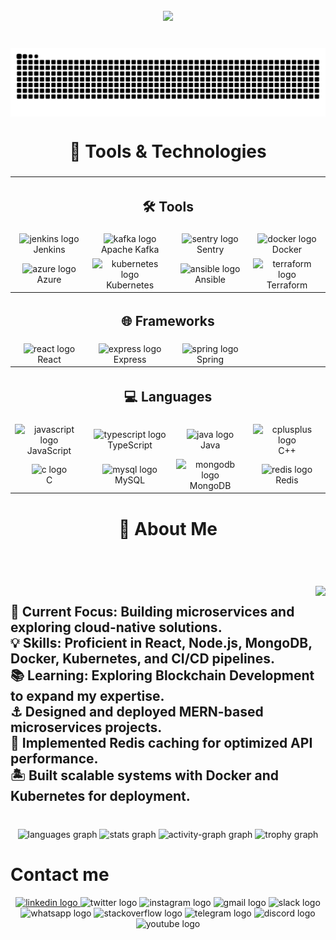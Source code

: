 <br clear="both">

<div align="center">
  <img height="700" src="https://i.gifer.com/6vIk.gif"  />
</div>

###

<br clear="both">

<img align="center" src="https://raw.githubusercontent.com/prabal864/prabal864/output/snake.svg" alt="Snake animation" />

###

<h1 align="center"></h1>

###

<h1 align="center">🔧 Tools & Technologies</h1>

###

<table align="center" border="0" cellspacing="20">
  <tr>
    <th colspan="4" align="center"><h2>🛠 Tools</h2></th>
  </tr>
  <tr>
    <td align="center"><img src="https://skillicons.dev/icons?i=jenkins" height="60" alt="jenkins logo" /><br>Jenkins</td>
    <td align="center"><img src="https://skillicons.dev/icons?i=kafka" height="60" alt="kafka logo" /><br>Apache Kafka</td>
    <td align="center"><img src="https://skillicons.dev/icons?i=sentry" height="60" alt="sentry logo" /><br>Sentry</td>
    <td align="center"><img src="https://cdn.simpleicons.org/docker/2496ED" height="60" alt="docker logo" /><br>Docker</td>
  </tr>
  <tr>
    <td align="center"><img src="https://cdn.jsdelivr.net/gh/devicons/devicon/icons/azure/azure-original.svg" height="60" alt="azure logo" /><br>Azure</td>
    <td align="center"><img src="https://cdn.jsdelivr.net/gh/devicons/devicon/icons/kubernetes/kubernetes-plain.svg" height="60" alt="kubernetes logo" /><br>Kubernetes</td>
    <td align="center"><img src="https://cdn.jsdelivr.net/gh/devicons/devicon/icons/ansible/ansible-original.svg" height="60" alt="ansible logo" /><br>Ansible</td>
    <td align="center"><img src="https://cdn.simpleicons.org/terraform/7B42BC" height="60" alt="terraform logo" /><br>Terraform</td>
  </tr>

  <tr>
    <th colspan="4" align="center"><h2>🌐 Frameworks</h2></th>
  </tr>
  <tr>
    <td align="center"><img src="https://cdn.jsdelivr.net/gh/devicons/devicon/icons/react/react-original.svg" height="60" alt="react logo" /><br>React</td>
    <td align="center"><img src="https://skillicons.dev/icons?i=express" height="60" alt="express logo" /><br>Express</td>
    <td align="center"><img src="https://cdn.jsdelivr.net/gh/devicons/devicon/icons/spring/spring-original.svg" height="60" alt="spring logo" /><br>Spring</td>
  </tr>

  <tr>
    <th colspan="4" align="center"><h2>💻 Languages</h2></th>
  </tr>
  <tr>
    <td align="center"><img src="https://cdn.jsdelivr.net/gh/devicons/devicon/icons/javascript/javascript-plain.svg" height="60" alt="javascript logo" /><br>JavaScript</td>
    <td align="center"><img src="https://cdn.jsdelivr.net/gh/devicons/devicon/icons/typescript/typescript-original.svg" height="60" alt="typescript logo" /><br>TypeScript</td>
    <td align="center"><img src="https://cdn.jsdelivr.net/gh/devicons/devicon/icons/java/java-original.svg" height="60" alt="java logo" /><br>Java</td>
    <td align="center"><img src="https://cdn.jsdelivr.net/gh/devicons/devicon/icons/cplusplus/cplusplus-original.svg" height="60" alt="cplusplus logo" /><br>C++</td>
  </tr>
  <tr>
    <td align="center"><img src="https://cdn.jsdelivr.net/gh/devicons/devicon/icons/c/c-original.svg" height="60" alt="c logo" /><br>C</td>
    <td align="center"><img src="https://cdn.jsdelivr.net/gh/devicons/devicon/icons/mysql/mysql-original.svg" height="60" alt="mysql logo" /><br>MySQL</td>
    <td align="center"><img src="https://cdn.jsdelivr.net/gh/devicons/devicon/icons/mongodb/mongodb-original.svg" height="60" alt="mongodb logo" /><br>MongoDB</td>
    <td align="center"><img src="https://cdn.jsdelivr.net/gh/devicons/devicon/icons/redis/redis-original.svg" height="60" alt="redis logo" /><br>Redis</td>
  </tr>
</table>

###

<h1 align="center"></h1>

###

<h1 align="center">🌟 About Me</h1>

###
<br/>
<br/>
<br clear="both">

<img align="right" height="360" src="https://i.gifer.com/9cIT.gif"  />

###

<h2 align="left">🚀 Current Focus: Building microservices and exploring cloud-native solutions.<br>💡 Skills: Proficient in React, Node.js, MongoDB, Docker, Kubernetes, and CI/CD pipelines.<br>📚 Learning: Exploring Blockchain Development to expand my expertise.<br>⚓   Designed and deployed MERN-based microservices projects.<br>🚧 Implemented Redis caching for optimized API performance.<br>🏝️ Built scalable systems with Docker and Kubernetes for deployment.</h2>

###

<br clear="both">

<div align="center">
  <img src="https://github-readme-stats.vercel.app/api/top-langs?username=prabal864&locale=en&layout=compact&card_width=320&langs_count=10&theme=radical&hide_border=false" height="180" alt="languages graph" />
  <img src="https://github-readme-stats.vercel.app/api?username=prabal864&show_icons=true&include_all_commits=true&count_private=true&theme=radical&locale=en&hide_border=false" height="180" alt="stats graph" />
  <img src="https://github-readme-activity-graph.vercel.app/graph?username=prabal864&radius=16&theme=redical&area=true&hide_border=false" height="350" alt="activity-graph graph" />
  <img src="https://github-profile-trophy.vercel.app?username=prabal864&theme=darkhub&column=6&margin-w=8&margin-h=8&no-bg=false&no-frame=true" height="500" alt="trophy graph" />
</div>

<h1 align="left">Contact me</h1>

<div align="center">
  <a href="www.linkedin.com/in/pps940" target="_blank">
    <img src="https://raw.githubusercontent.com/maurodesouza/profile-readme-generator/master/src/assets/icons/social/linkedin/default.svg" width="70" height="50" alt="linkedin logo"  />
  </a>
  <img src="https://raw.githubusercontent.com/maurodesouza/profile-readme-generator/master/src/assets/icons/social/twitter/default.svg" width="70" height="50" alt="twitter logo"  />
  <img src="https://raw.githubusercontent.com/maurodesouza/profile-readme-generator/master/src/assets/icons/social/instagram/default.svg" width="70" height="50" alt="instagram logo"  />
  <img src="https://raw.githubusercontent.com/maurodesouza/profile-readme-generator/master/src/assets/icons/social/gmail/default.svg" width="70" height="50" alt="gmail logo"  />
  <img src="https://raw.githubusercontent.com/maurodesouza/profile-readme-generator/master/src/assets/icons/social/slack/default.svg" width="70" height="50" alt="slack logo"  />
  <img src="https://raw.githubusercontent.com/maurodesouza/profile-readme-generator/master/src/assets/icons/social/whatsapp/default.svg" width="70" height="50" alt="whatsapp logo"  />
  <img src="https://raw.githubusercontent.com/maurodesouza/profile-readme-generator/master/src/assets/icons/social/stackoverflow/default.svg" width="70" height="50" alt="stackoverflow logo"  />
  <img src="https://raw.githubusercontent.com/maurodesouza/profile-readme-generator/master/src/assets/icons/social/telegram/default.svg" width="70" height="50" alt="telegram logo"  />
  <img src="https://raw.githubusercontent.com/maurodesouza/profile-readme-generator/master/src/assets/icons/social/discord/default.svg" width="70" height="50" alt="discord logo"  />
  <img src="https://raw.githubusercontent.com/maurodesouza/profile-readme-generator/master/src/assets/icons/social/youtube/default.svg" width="70" height="50" alt="youtube logo"  />
</div>

###
